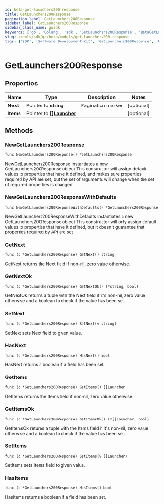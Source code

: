 ```yaml
---
id: beta-get-launchers200-response
title: GetLaunchers200Response
pagination_label: GetLaunchers200Response
sidebar_label: GetLaunchers200Response
sidebar_class_name: gosdk
keywords: ['go', 'Golang', 'sdk', 'GetLaunchers200Response', 'BetaGetLaunchers200Response'] 
slug: /tools/sdk/go/beta/models/get-launchers200-response
tags: ['SDK', 'Software Development Kit', 'GetLaunchers200Response', 'BetaGetLaunchers200Response']
---
```


# GetLaunchers200Response

## Properties

Name | Type | Description | Notes
------------ | ------------- | ------------- | -------------
**Next** | Pointer to **string** | Pagination marker | [optional] 
**Items** | Pointer to [**[]Launcher**](launcher) |  | [optional] 

## Methods

### NewGetLaunchers200Response

`func NewGetLaunchers200Response() *GetLaunchers200Response`

NewGetLaunchers200Response instantiates a new GetLaunchers200Response object
This constructor will assign default values to properties that have it defined,
and makes sure properties required by API are set, but the set of arguments
will change when the set of required properties is changed

### NewGetLaunchers200ResponseWithDefaults

`func NewGetLaunchers200ResponseWithDefaults() *GetLaunchers200Response`

NewGetLaunchers200ResponseWithDefaults instantiates a new GetLaunchers200Response object
This constructor will only assign default values to properties that have it defined,
but it doesn't guarantee that properties required by API are set

### GetNext

`func (o *GetLaunchers200Response) GetNext() string`

GetNext returns the Next field if non-nil, zero value otherwise.

### GetNextOk

`func (o *GetLaunchers200Response) GetNextOk() (*string, bool)`

GetNextOk returns a tuple with the Next field if it's non-nil, zero value otherwise
and a boolean to check if the value has been set.

### SetNext

`func (o *GetLaunchers200Response) SetNext(v string)`

SetNext sets Next field to given value.

### HasNext

`func (o *GetLaunchers200Response) HasNext() bool`

HasNext returns a boolean if a field has been set.

### GetItems

`func (o *GetLaunchers200Response) GetItems() []Launcher`

GetItems returns the Items field if non-nil, zero value otherwise.

### GetItemsOk

`func (o *GetLaunchers200Response) GetItemsOk() (*[]Launcher, bool)`

GetItemsOk returns a tuple with the Items field if it's non-nil, zero value otherwise
and a boolean to check if the value has been set.

### SetItems

`func (o *GetLaunchers200Response) SetItems(v []Launcher)`

SetItems sets Items field to given value.

### HasItems

`func (o *GetLaunchers200Response) HasItems() bool`

HasItems returns a boolean if a field has been set.


